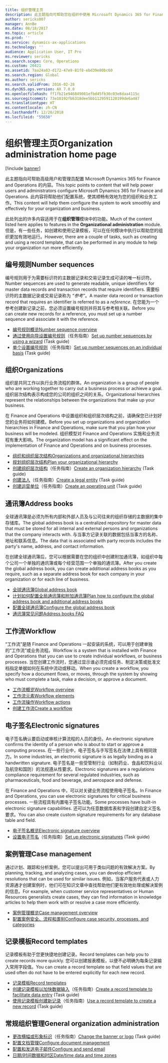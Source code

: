 ```yaml
---
title: 组织管理主页
description: 此主题指向可帮助您在组织中使用 Microsoft Dynamics 365 for Finance and Operations 的资源。
author: sericks007
manager: AnnBe
ms.date: 08/18/2017
ms.topic: article
ms.prod: ''
ms.service: dynamics-ax-applications
ms.technology: ''
audience: Application User, IT Pro
ms.reviewer: sericks
ms.search.scope: Core, Operations
ms.custom: 20421
ms.assetid: 7aa24a03-d172-47e9-81f8-ebd39e80bc60
ms.search.region: Global
ms.author: sericks
ms.search.validFrom: 2016-02-28
ms.dyn365.ops.version: AX 7.0.0
ms.openlocfilehash: ff1fb21e946849081efbd45fb30c03e8daa4115c
ms.sourcegitcommit: 73e10192fb6318dee5bb1129591120199de6a487
ms.translationtype: HT
ms.contentlocale: zh-CN
ms.lasthandoff: 12/20/2018
ms.locfileid: "55650"
---
```

# <a name="organization-administration-home-page"></a><span data-ttu-id="05b43-103">组织管理主页</span><span class="sxs-lookup"><span data-stu-id="05b43-103">Organization administration home page</span></span>

[!include [banner](../includes/banner.md)]

<span data-ttu-id="05b43-104">此主题指向可帮助高级用户和管理员配置 Microsoft Dynamics 365 for Finance and Operations 的内容。</span><span class="sxs-lookup"><span data-stu-id="05b43-104">This topic points to content that will help power users and administrators configure Microsoft Dynamics 365 for Finance and Operations.</span></span> <span data-ttu-id="05b43-105">此内容将帮助他们配置系统，使其顺畅有效地为您的组织和业务工作。</span><span class="sxs-lookup"><span data-stu-id="05b43-105">This content will help them configure the system to work smoothly and effectively for your organization and business.</span></span>

<span data-ttu-id="05b43-106">此处列出的许多内容适用于在**组织管理**模块中的功能。</span><span class="sxs-lookup"><span data-stu-id="05b43-106">Much of the content listed here applies to features in the **Organizational administration** module.</span></span> <span data-ttu-id="05b43-107">但是，有一些任务，如创建和使用记录模板，可以在任何模块中执行以帮助您的组织更加有效地运行。</span><span class="sxs-lookup"><span data-stu-id="05b43-107">However, there are a couple of tasks, such as creating and using a record template, that can be performed in any module to help your organization run more efficiently.</span></span> 

<a name="number-sequences"></a><span data-ttu-id="05b43-108">编号规则</span><span class="sxs-lookup"><span data-stu-id="05b43-108">Number sequences</span></span>
----------------
<span data-ttu-id="05b43-109">编号规则用于为需要标识符的主数据记录和交易记录生成可读的唯一标识符。</span><span class="sxs-lookup"><span data-stu-id="05b43-109">Number sequences are used to generate readable, unique identifiers for master data records and transaction records that require identifiers.</span></span> <span data-ttu-id="05b43-110">需要标识符的主数据记录或交易记录称为 *“参考”*。</span><span class="sxs-lookup"><span data-stu-id="05b43-110">A master data record or transaction record that requires an identifier is referred to as a *reference*.</span></span> <span data-ttu-id="05b43-111">在您能为一个参考创建新记录之前，您必须设置编号规则并将其与参考相关联。</span><span class="sxs-lookup"><span data-stu-id="05b43-111">Before you can create new records for a reference, you must set up a number sequence and associate it with the reference.</span></span>

-   [<span data-ttu-id="05b43-112">编号规则概览</span><span class="sxs-lookup"><span data-stu-id="05b43-112">Number sequence overview</span></span>](number-sequence-overview.md)
-   <span data-ttu-id="05b43-113">[通过使用向导设置编号规则](tasks/set-up-number-sequences-wizard.md)（任务指南）</span><span class="sxs-lookup"><span data-stu-id="05b43-113">[Set up number sequences by using a wizard](tasks/set-up-number-sequences-wizard.md) (Task guide)</span></span>
-   <span data-ttu-id="05b43-114">[单个设置编号规则](tasks/set-up-number-sequences-individual-basis.md)（任务指南）</span><span class="sxs-lookup"><span data-stu-id="05b43-114">[Set up number sequences on an individual basis](tasks/set-up-number-sequences-individual-basis.md) (Task guide)</span></span>

## <a name="organizations"></a><span data-ttu-id="05b43-115">组织</span><span class="sxs-lookup"><span data-stu-id="05b43-115">Organizations</span></span>
<span data-ttu-id="05b43-116">组织是共同工作以执行业务流程的群体。</span><span class="sxs-lookup"><span data-stu-id="05b43-116">An organization is a group of people who are working together to carry out a business process or achieve a goal.</span></span> <span data-ttu-id="05b43-117">组织层次结构表示构成您的公司的组织之间的关系。</span><span class="sxs-lookup"><span data-stu-id="05b43-117">Organizational hierarchies represent the relationships between the organizations that make up your business.</span></span>

<span data-ttu-id="05b43-118">在 Finance and Operations 中设置组织和组织层次结构之前，请确保您已计划好您的业务将如何建模。</span><span class="sxs-lookup"><span data-stu-id="05b43-118">Before you set up organizations and organization hierarchies in Finance and Operations, make sure that you plan how your business will be modeled.</span></span> <span data-ttu-id="05b43-119">组织模型对 Finance and Operations 实施和业务流程有重大影响。</span><span class="sxs-lookup"><span data-stu-id="05b43-119">The organization model has a significant effect on the implementation of Finance and Operations and on business processes.</span></span>

-   [<span data-ttu-id="05b43-120">组织和组织层次结构</span><span class="sxs-lookup"><span data-stu-id="05b43-120">Organizations and organizational hierarchies</span></span>](organizations-organizational-hierarchies.md)
-   [<span data-ttu-id="05b43-121">规划组织层次结构</span><span class="sxs-lookup"><span data-stu-id="05b43-121">Plan your organizational hierarchy</span></span>](plan-organizational-hierarchy.md)
-   <span data-ttu-id="05b43-122">[创建组织层次结构](tasks/create-organization-hierarchy.md)（任务指南）</span><span class="sxs-lookup"><span data-stu-id="05b43-122">[Create an organization hierarchy](tasks/create-organization-hierarchy.md) (Task guide)</span></span>
-   <span data-ttu-id="05b43-123">[创建法人](tasks/create-legal-entity.md)（任务指南）</span><span class="sxs-lookup"><span data-stu-id="05b43-123">[Create a legal entity](tasks/create-legal-entity.md) (Task guide)</span></span>
-   <span data-ttu-id="05b43-124">[创建运营单位](tasks/create-operating-unit.md)（任务指南）</span><span class="sxs-lookup"><span data-stu-id="05b43-124">[Create an operating unit](tasks/create-operating-unit.md) (Task guide)</span></span>

## <a name="address-books"></a><span data-ttu-id="05b43-125">通讯簿</span><span class="sxs-lookup"><span data-stu-id="05b43-125">Address books</span></span>
<span data-ttu-id="05b43-126">全球通讯簿是必须为所有内部和外部人员及与公司往来的组织存储的主数据的集中存储库。</span><span class="sxs-lookup"><span data-stu-id="05b43-126">The global address book is a centralized repository for master data that must be stored for all internal and external persons and organizations that the company interacts with.</span></span> <span data-ttu-id="05b43-127">与当事方记录关联的数据包括当事方的名称、地址和联系信息。</span><span class="sxs-lookup"><span data-stu-id="05b43-127">The data that is associated with party records includes the party's name, address, and contact information.</span></span> 

<span data-ttu-id="05b43-128">在创建全球通讯簿后，您可以根据需要在您的组织中创建附加通讯簿，如组织中每个公司一个单独的通讯簿或每个经营范围一个单独的通讯簿。</span><span class="sxs-lookup"><span data-stu-id="05b43-128">After you create the global address book, you can create additional address books as you require, such as a separate address book for each company in your organization or for each line of business.</span></span> 

-   [<span data-ttu-id="05b43-129">全球通讯簿</span><span class="sxs-lookup"><span data-stu-id="05b43-129">Global address book</span></span>](overview-global-address-book.md)
-   [<span data-ttu-id="05b43-130">计划如何配置全局通讯簿和附加通讯簿</span><span class="sxs-lookup"><span data-stu-id="05b43-130">Plan how to configure the global address book and additional address books</span></span>](plan-configuration-global-address-book-additional-address-books.md)
- [<span data-ttu-id="05b43-131">配置全球通讯簿</span><span class="sxs-lookup"><span data-stu-id="05b43-131">Configure the global address book</span></span>](tasks/configure-global-address-book.md)
-   [<span data-ttu-id="05b43-132">通讯簿常见问题</span><span class="sxs-lookup"><span data-stu-id="05b43-132">Address books FAQ</span></span>](qa-address-books.md)


## <a name="workflow"></a><span data-ttu-id="05b43-133">工作流</span><span class="sxs-lookup"><span data-stu-id="05b43-133">Workflow</span></span>
<span data-ttu-id="05b43-134">“工作流”是随 Finance and Operations 一起安装的系统，可以用于创建单独的“工作流”或业务流程。</span><span class="sxs-lookup"><span data-stu-id="05b43-134">Workflow is a system that is installed with Finance and Operations that you can use to create individual workflows, or business processes.</span></span> <span data-ttu-id="05b43-135">当您创建工作流时，您通过显示谁必须完成任务、制定决策或批准文档指定单据如何在系统中流动或移动。</span><span class="sxs-lookup"><span data-stu-id="05b43-135">When you create a workflow, you specify how a document flows, or moves, through the system by showing who must complete a task, make a decision, or approve a document.</span></span> 

-   [<span data-ttu-id="05b43-136">工作流概览</span><span class="sxs-lookup"><span data-stu-id="05b43-136">Workflow overview</span></span>](overview-workflow-system.md)
-   [<span data-ttu-id="05b43-137">工作流元素</span><span class="sxs-lookup"><span data-stu-id="05b43-137">Workflow elements</span></span>](workflow-elements.md)
-   [<span data-ttu-id="05b43-138">工作流操作</span><span class="sxs-lookup"><span data-stu-id="05b43-138">Workflow actions</span></span>](workflow-actions.md)
-   [<span data-ttu-id="05b43-139">创建工作流</span><span class="sxs-lookup"><span data-stu-id="05b43-139">Create a workflow</span></span>](create-workflow.md)

## <a name="electronic-signatures"></a><span data-ttu-id="05b43-140">电子签名</span><span class="sxs-lookup"><span data-stu-id="05b43-140">Electronic signatures</span></span>
<span data-ttu-id="05b43-141">电子签名确认要启动或审核计算流程的人员的身份。</span><span class="sxs-lookup"><span data-stu-id="05b43-141">An electronic signature confirms the identity of a person who is about to start or approve a computing process.</span></span> <span data-ttu-id="05b43-142">在一些行业中，电子签名与手写签名在法律上具有相同效力。</span><span class="sxs-lookup"><span data-stu-id="05b43-142">In some industries, an electronic signature is as legally binding as a handwritten signature.</span></span> <span data-ttu-id="05b43-143">电子签名是一些受管制行业（如制药业、食品和饮料业以及航空和国防）的法规遵从性要求。</span><span class="sxs-lookup"><span data-stu-id="05b43-143">Electronic signatures are a regulations compliance requirement for several regulated industries, such as pharmaceuticals, food and beverage, and aerospace and defense.</span></span>

<span data-ttu-id="05b43-144">在 Finance and Operations 中，可以对关键业务流程使用电子签名。</span><span class="sxs-lookup"><span data-stu-id="05b43-144">In Finance and Operations, you can use electronic signatures for critical business processes.</span></span> <span data-ttu-id="05b43-145">一些流程具有内置电子签名功能。</span><span class="sxs-lookup"><span data-stu-id="05b43-145">Some processes have built-in electronic signature capabilities.</span></span> <span data-ttu-id="05b43-146">还可以为任意数据库表和字段创建自定义签名要求。</span><span class="sxs-lookup"><span data-stu-id="05b43-146">You can also create custom signature requirements for any database table and field.</span></span>

-   [<span data-ttu-id="05b43-147">电子签名概览</span><span class="sxs-lookup"><span data-stu-id="05b43-147">Electronic signature overview</span></span>](electronic-signature-overview.md)
-   <span data-ttu-id="05b43-148">[设置电子签名](tasks/set-up-electronic-signatures.md)（任务指南）</span><span class="sxs-lookup"><span data-stu-id="05b43-148">[Set up electronic signatures](tasks/set-up-electronic-signatures.md) (Task guide)</span></span>

## <a name="case-management"></a><span data-ttu-id="05b43-149">案例管理</span><span class="sxs-lookup"><span data-stu-id="05b43-149">Case management</span></span>
<span data-ttu-id="05b43-150">通过计划、跟踪和分析案例，您可以提出可用于类似问题的有效解决方案。</span><span class="sxs-lookup"><span data-stu-id="05b43-150">By planning, tracking, and analyzing cases, you can develop efficient resolutions that can be used for similar issues.</span></span> <span data-ttu-id="05b43-151">例如，当客户服务代表或人力资源通才创建案例时，他们可在知识文章中查找帮助他们更有效地处理或解决案例的信息。</span><span class="sxs-lookup"><span data-stu-id="05b43-151">For example, when customer service representatives or Human Resources generalists create cases, they can find information in knowledge articles to help them work with or resolve a case more efficiently.</span></span> 

-   [<span data-ttu-id="05b43-152">案例管理概览</span><span class="sxs-lookup"><span data-stu-id="05b43-152">Case management overview</span></span>](cases.md)
-   [<span data-ttu-id="05b43-153">配置案例安全、流程和类别</span><span class="sxs-lookup"><span data-stu-id="05b43-153">Configure case security, processes, and categories</span></span>](plan-case-management.md)

## <a name="record-templates"></a><span data-ttu-id="05b43-154">记录模板</span><span class="sxs-lookup"><span data-stu-id="05b43-154">Record templates</span></span>
<span data-ttu-id="05b43-155">记录模板有助于您更快捷地创建记录。</span><span class="sxs-lookup"><span data-stu-id="05b43-155">Record templates can help you to create records more quickly.</span></span> <span data-ttu-id="05b43-156">您可以创建报表模板，以便不必明确为每条记录输入常用字段值。</span><span class="sxs-lookup"><span data-stu-id="05b43-156">You can create a record template so that field values that are used often do not have to be entered explicitly for each new record.</span></span> 

-   [<span data-ttu-id="05b43-157">记录模板</span><span class="sxs-lookup"><span data-stu-id="05b43-157">Record templates</span></span>](record-templates.md)
- <span data-ttu-id="05b43-158">[创建记录模板以加快数据输入](../../dev-itpro/data-entities/tasks/create-record-template-facilitate-data-entry.md)（任务指南）</span><span class="sxs-lookup"><span data-stu-id="05b43-158">[Create a record template to facilitate data entry](../../dev-itpro/data-entities/tasks/create-record-template-facilitate-data-entry.md) (Task guide)</span></span>
- <span data-ttu-id="05b43-159">[使用记录模板创建新记录](../../dev-itpro/data-entities/tasks/use-record-template-new-record.md)（任务指南）</span><span class="sxs-lookup"><span data-stu-id="05b43-159">[Use a record template to create a new record](../../dev-itpro/data-entities/tasks/use-record-template-new-record.md) (Task guide)</span></span>

## <a name="general-organization-administration"></a><span data-ttu-id="05b43-160">常规组织管理</span><span class="sxs-lookup"><span data-stu-id="05b43-160">General organization administration</span></span>
-   <span data-ttu-id="05b43-161">[更改横幅或形象标识](../get-started/tasks/change-banner-or-logo.md)（任务指南）</span><span class="sxs-lookup"><span data-stu-id="05b43-161">[Change the banner or logo](../get-started/tasks/change-banner-or-logo.md) (Task guide)</span></span>
- [<span data-ttu-id="05b43-162">配置文档管理</span><span class="sxs-lookup"><span data-stu-id="05b43-162">Configure document management</span></span>](configure-document-management.md)
- [<span data-ttu-id="05b43-163">配置和发送电子邮件</span><span class="sxs-lookup"><span data-stu-id="05b43-163">Configure and send email</span></span>](configure-email.md)
-   [<span data-ttu-id="05b43-164">日期/时间数据和时区</span><span class="sxs-lookup"><span data-stu-id="05b43-164">Date/time data and time zones</span></span>](date-time-zones.md)







